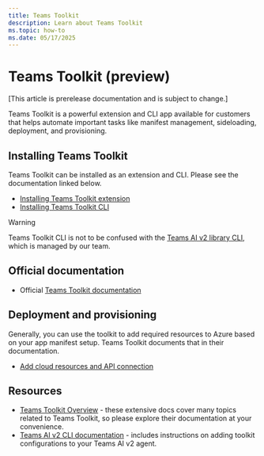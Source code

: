 ```yaml
---
title: Teams Toolkit
description: Learn about Teams Toolkit
ms.topic: how-to
ms.date: 05/17/2025
---
```


# Teams Toolkit (preview)

[This article is prerelease documentation and is subject to change.]

Teams Toolkit is a powerful extension and CLI app available for customers that helps automate important tasks like manifest management, sideloading, deployment, and provisioning.

## Installing Teams Toolkit

Teams Toolkit can be installed as an extension and CLI. Please see the documentation linked below.

- [Installing Teams Toolkit extension](/microsoftteams/platform/toolkit/install-teams-toolkit)
- [Installing Teams Toolkit CLI](/microsoftteams/platform/toolkit/Agents-Toolkit-CLI)

> [!WARNING]
> Teams Toolkit CLI is not to be confused with the [Teams AI v2 library CLI](../developer-tools/cli.md), which is managed by our team.

## Official documentation

- Official [Teams Toolkit documentation](/microsoftteams/platform/toolkit/agents-toolkit-fundamentals)

## Deployment and provisioning

Generally, you can use the toolkit to add required resources to Azure based on your app manifest setup. Teams Toolkit documents that in their documentation.

- [Add cloud resources and API connection](/microsoftteams/platform/toolkit/add-resource)

## Resources

- [Teams Toolkit Overview](/microsoftteams/platform/toolkit/agents-toolkit-fundamentals) - these extensive docs cover many topics related to Teams Toolkit, so please explore their documentation at your convenience.
- [Teams AI v2 CLI documentation](../developer-tools/cli.md) - includes instructions on adding toolkit configurations to your Teams AI v2 agent.